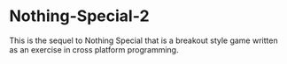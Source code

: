 Nothing-Special-2
=================

This is the sequel to Nothing Special that is a breakout style game written as an exercise in cross platform programming.